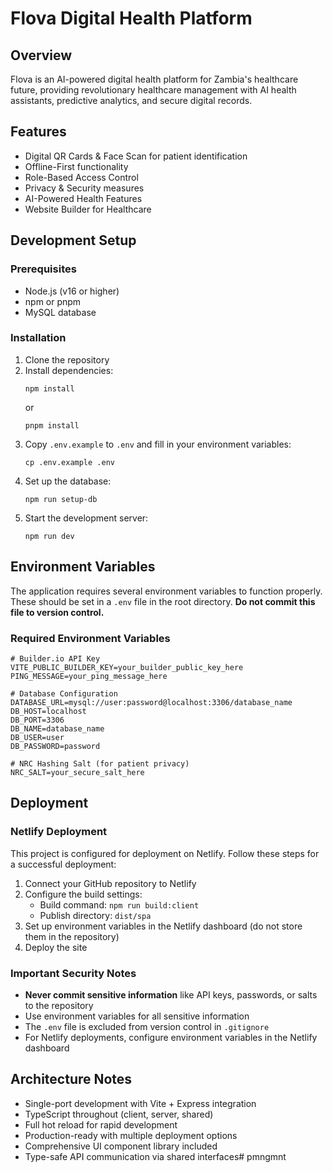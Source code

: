 # Flova Digital Health Platform

## Overview
Flova is an AI-powered digital health platform for Zambia's healthcare future, providing revolutionary healthcare management with AI health assistants, predictive analytics, and secure digital records.

## Features
- Digital QR Cards & Face Scan for patient identification
- Offline-First functionality
- Role-Based Access Control
- Privacy & Security measures
- AI-Powered Health Features
- Website Builder for Healthcare

## Development Setup

### Prerequisites
- Node.js (v16 or higher)
- npm or pnpm
- MySQL database

### Installation
1. Clone the repository
2. Install dependencies:
   ```
   npm install
   ```
   or
   ```
   pnpm install
   ```
3. Copy `.env.example` to `.env` and fill in your environment variables:
   ```
   cp .env.example .env
   ```
4. Set up the database:
   ```
   npm run setup-db
   ```
5. Start the development server:
   ```
   npm run dev
   ```

## Environment Variables

The application requires several environment variables to function properly. These should be set in a `.env` file in the root directory. **Do not commit this file to version control.**

### Required Environment Variables

```
# Builder.io API Key
VITE_PUBLIC_BUILDER_KEY=your_builder_public_key_here
PING_MESSAGE=your_ping_message_here

# Database Configuration
DATABASE_URL=mysql://user:password@localhost:3306/database_name
DB_HOST=localhost
DB_PORT=3306
DB_NAME=database_name
DB_USER=user
DB_PASSWORD=password

# NRC Hashing Salt (for patient privacy)
NRC_SALT=your_secure_salt_here
```

## Deployment

### Netlify Deployment

This project is configured for deployment on Netlify. Follow these steps for a successful deployment:

1. Connect your GitHub repository to Netlify
2. Configure the build settings:
   - Build command: `npm run build:client`
   - Publish directory: `dist/spa`
3. Set up environment variables in the Netlify dashboard (do not store them in the repository)
4. Deploy the site

### Important Security Notes

- **Never commit sensitive information** like API keys, passwords, or salts to the repository
- Use environment variables for all sensitive information
- The `.env` file is excluded from version control in `.gitignore`
- For Netlify deployments, configure environment variables in the Netlify dashboard

## Architecture Notes

- Single-port development with Vite + Express integration
- TypeScript throughout (client, server, shared)
- Full hot reload for rapid development
- Production-ready with multiple deployment options
- Comprehensive UI component library included
- Type-safe API communication via shared interfaces#   p m n g m n t  
 